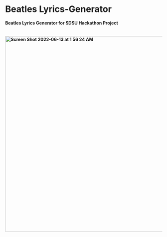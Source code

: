 # Beatles Lyrics-Generator
<b>Beatles Lyrics Generator for SDSU Hackathon Project<br/><br/>
<br/>
<img width="630" alt="Screen Shot 2022-06-13 at 1 56 24 AM" src="https://user-images.githubusercontent.com/46804151/173317541-33e5c4d7-3c26-4241-9d16-54421894b56a.png">
